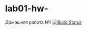 # lab01-hw-
Домашняя работа №1
[![Build Status](https://travis-ci.org/Voltazar/lab01-hw-.svg?branch=master)](https://travis-ci.org/Voltazar/lab01-hw-)
